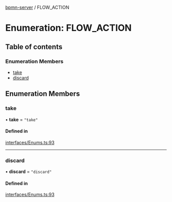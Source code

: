 [bpmn-server](../readme.md) / FLOW\_ACTION

# Enumeration: FLOW\_ACTION

## Table of contents

### Enumeration Members

- [take](FLOW_ACTION.md#take)
- [discard](FLOW_ACTION.md#discard)

## Enumeration Members

### take

• **take** = ``"take"``

#### Defined in

[interfaces/Enums.ts:93](https://github.com/bpmnServer/bpmn-server/blob/6f144fc/src/interfaces/Enums.ts#L93)

___

### discard

• **discard** = ``"discard"``

#### Defined in

[interfaces/Enums.ts:93](https://github.com/bpmnServer/bpmn-server/blob/6f144fc/src/interfaces/Enums.ts#L93)
